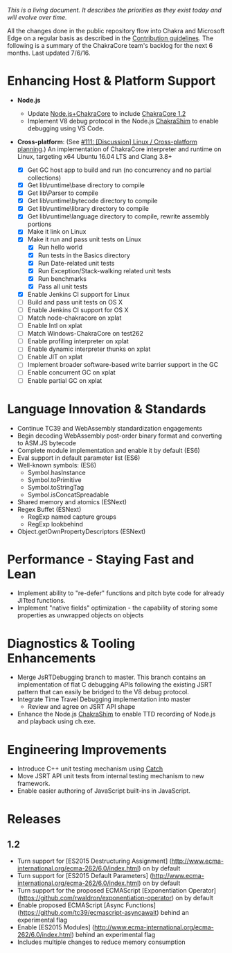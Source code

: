 _This is a living document. It describes the priorities as they exist today and will evolve over time._

All the changes done in the public repository flow into Chakra and Microsoft Edge on a regular basis as described in the [Contribution guidelines](https://github.com/Microsoft/ChakraCore/blob/master/CONTRIBUTING.md). The following is a summary of the ChakraCore team's backlog for the next 6 months. Last updated 7/6/16.

# Enhancing Host & Platform Support 
* **Node.js**
  * Update [Node.js+ChakraCore](https://github.com/nodejs/node-chakracore) to include [ChakraCore 1.2](https://github.com/Microsoft/ChakraCore/tree/release/1.2)
  * Implement V8 debug protocol in the Node.js [ChakraShim](https://github.com/nodejs/node-chakracore/tree/chakracore-master/deps/chakrashim) to enable debugging using VS Code.

* **Cross-platform**: (See [#111: \[Discussion\] Linux / Cross-platform planning](https://github.com/Microsoft/ChakraCore/issues/111).) An implementation of ChakraCore interpreter and runtime on Linux, targeting x64 Ubuntu 16.04 LTS and Clang 3.8+
  * [x] Get GC host app to build and run (no concurrency and no partial collections)
  * [x] Get lib\runtime\base directory to compile
  * [x] Get lib\Parser to compile
  * [x] Get lib\runtime\bytecode directory to compile
  * [x] Get lib\runtime\library directory to compile
  * [x] Get lib\runtime\language directory to compile, rewrite assembly portions
  * [x] Make it link on Linux
  * [x] Make it run and pass unit tests on Linux
    * [x] Run hello world
    * [x] Run tests in the Basics directory
    * [x] Run Date-related unit tests
    * [x] Run Exception/Stack-walking related unit tests
    * [x] Run benchmarks
    * [x] Pass all unit tests
  * [x] Enable Jenkins CI support for Linux
  * [ ] Build and pass unit tests on OS X
  * [ ] Enable Jenkins CI support for OS X
  * [ ] Match node-chakracore on xplat
  * [ ] Enable Intl on xplat
  * [ ] Match Windows-ChakraCore on test262
  * [ ] Enable profiling interpreter on xplat
  * [ ] Enable dynamic interpreter thunks on xplat
  * [ ] Enable JIT on xplat
  * [ ] Implement broader software-based write barrier support in the GC
  * [ ] Enable concurrent GC on xplat
  * [ ] Enable partial GC on xplat

# Language Innovation & Standards
- Continue TC39 and WebAssembly standardization engagements
- Begin decoding WebAssembly post-order binary format and converting to ASM.JS bytecode
- Complete module implementation and enable it by default (ES6)
- Eval support in default parameter list  (ES6)
- Well-known symbols: (ES6)
    * Symbol.hasInstance
    * Symbol.toPrimitive
    * Symbol.toStringTag
    * Symbol.isConcatSpreadable
- Shared memory and atomics (ESNext)
- Regex Buffet (ESNext)
    * RegExp named capture groups
    * RegExp lookbehind
- Object.getOwnPropertyDescriptors (ESNext)


# Performance - Staying Fast and Lean
* Implement ability to "re-defer" functions and pitch byte code for already JITted functions.
* Implement "native fields" optimization - the capability of storing some properties as unwrapped objects on objects

# Diagnostics & Tooling Enhancements
* Merge JsRTDebugging branch to master. This branch contains an implementation of flat C debugging APIs following the existing JSRT pattern that can easily be bridged to the V8 debug protocol.
* Integrate Time Travel Debugging implementation into master
  * Review and agree on JSRT API shape
* Enhance the Node.js [ChakraShim](https://github.com/nodejs/node-chakracore/tree/chakracore-master/deps/chakrashim) to enable TTD recording of Node.js and playback using ch.exe.

# Engineering Improvements
* Introduce C++ unit testing mechanism using [Catch](https://github.com/philsquared/Catch)
* Move JSRT API unit tests from internal testing mechanism to new framework.
* Enable easier authoring of JavaScript built-ins in JavaScript.

# Releases
## 1.2
- Turn support for [ES2015 Destructuring Assignment] (http://www.ecma-international.org/ecma-262/6.0/index.html) on by default
- Turn support for [ES2015 Default Parameters] (http://www.ecma-international.org/ecma-262/6.0/index.html) on by default
- Turn support for the proposed ECMAScript [Exponentiation Operator] (https://github.com/rwaldron/exponentiation-operator) on by default
- Enable proposed ECMAScript [Async Functions] (https://github.com/tc39/ecmascript-asyncawait) behind an experimental flag
- Enable [ES2015 Modules] (http://www.ecma-international.org/ecma-262/6.0/index.html) behind an experimental flag
- Includes multiple changes to reduce memory consumption
